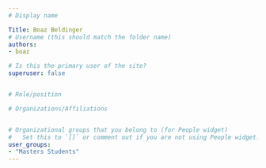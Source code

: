 ```yaml
---
# Display name

Title: Boaz Beldinger
# Username (this should match the folder name)
authors:
- boaz

# Is this the primary user of the site?
superuser: false


# Role/position

# Organizations/Affiliations


# Organizational groups that you belong to (for People widget)
#   Set this to `[]` or comment out if you are not using People widget.
user_groups:
- "Masters Students"
---
```


